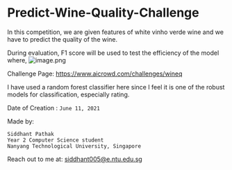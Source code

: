 # Predict-Wine-Quality-Challenge

In this competition, we are given features of white vinho verde wine and we have to predict the quality of the wine.

During evaluation, F1 score will be used to test the efficiency of the model where,
![image.png](attachment:image.png)

Challenge Page: https://www.aicrowd.com/challenges/wineq

I have used a random forest classifier here since I feel it is one of the robust models for classification, especially rating. 

Date of Creation : `June 11, 2021`

Made by: 
    
    Siddhant Pathak
    Year 2 Computer Science student
    Nanyang Technological University, Singapore

Reach out to me at:
    siddhant005@e.ntu.edu.sg
